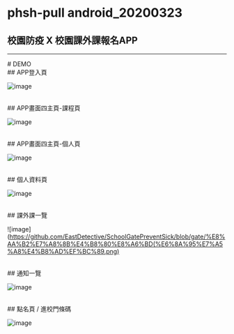 # phsh-pull android_20200323
## 校園防疫 X 校園課外課報名APP
<hr/>
# DEMO<br/>
## APP登入頁<br/>

![image](https://github.com/EastDetective/SchoolGatePreventSick/blob/gate/%E7%99%BB%E5%85%A5%E9%A0%81_%E5%90%8C%E6%84%8F.png)

<br/>
## APP畫面四主頁-課程頁<br/>

![image](https://github.com/EastDetective/SchoolGatePreventSick/blob/gate/%E8%AA%B2%E7%A8%8B%E4%B8%BB%E9%A0%81.png)

<br/>
## APP畫面四主頁-個人頁<br/>

![image](https://github.com/EastDetective/SchoolGatePreventSick/blob/gate/%E5%80%8B%E4%BA%BA%E4%B8%BB%E9%A0%81.png)

<br/>
## 個人資料頁<br/>

![image](https://github.com/EastDetective/SchoolGatePreventSick/blob/gate/%E5%80%8B%E4%BA%BA_%E5%80%8B%E4%BA%BA%E8%B3%87%E6%96%99.png)

<br/>
## 課外課一覽<br/>

![image](https://github.com/EastDetective/SchoolGatePreventSick/blob/gate/%E8%AA%B2%E7%A8%8B%E4%B8%80%E8%A6%BD(%E6%8A%95%E7%A5%A8%E4%B8%AD%EF%BC%89.png)

<br/>
## 通知一覽<br/>

![image](https://github.com/EastDetective/SchoolGatePreventSick/blob/gate/%E9%80%9A%E7%9F%A5%E4%B8%80%E8%A6%BD_%E4%B8%80%E8%88%AC%E5%85%AC%E5%91%8A_%E8%A8%8A%E6%81%AF%E7%B4%85%E9%BB%9E.png)

<br/>
## 點名頁 / 進校門條碼<br/>

![image](https://github.com/EastDetective/SchoolGatePreventSick/blob/gate/%E9%BB%9E%E5%90%8DQR.png)

